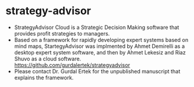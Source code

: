 # strategy-advisor

- StrategyAdvisor Cloud is a Strategic Decision Making software that provides profit strategies to managers. 
- Based on a framework for rapidly developing expert systems based on mind maps, StartegyAdvisor was implmented by Ahmet Demirelli as a desktop expert system software, and then by Ahmet Lekesiz and Riaz Shuvo as a cloud software. https://github.com/gurdalertek/strategyadvisor
- Please contact Dr. Gurdal Ertek for the unpublished manuscript that explains the framework.
